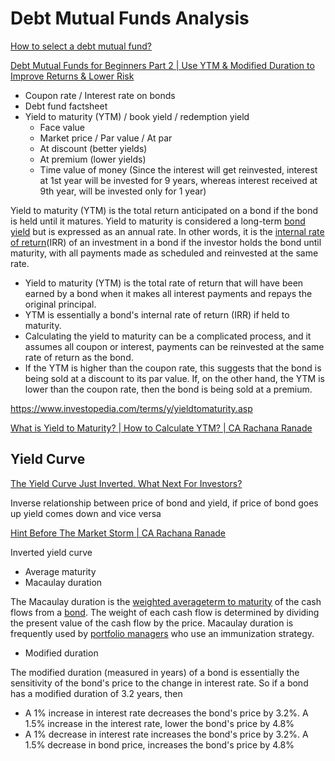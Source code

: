 # Debt Mutual Funds Analysis

[How to select a debt mutual fund?](https://www.youtube.com/watch?v=8R4yoe2dRIQ)

[Debt Mutual Funds for Beginners Part 2 | Use YTM & Modified Duration to Improve Returns & Lower Risk](https://www.youtube.com/watch?v=1BTke9iLuYg&ab_channel=ETMONEY)

- Coupon rate / Interest rate on bonds
- Debt fund factsheet
- Yield to maturity (YTM) / book yield / redemption yield
  - Face value
  - Market price / Par value / At par
  - At discount (better yields)
  - At premium (lower yields)
  - Time value of money (Since the interest will get reinvested, interest at 1st year will be invested for 9 years, whereas interest received at 9th year, will be invested only for 1 year)

Yield to maturity (YTM) is the total return anticipated on a bond if the bond is held until it matures. Yield to maturity is considered a long-term [bond yield](https://www.investopedia.com/terms/b/bond-yield.asp) but is expressed as an annual rate. In other words, it is the [internal rate of return](https://www.investopedia.com/terms/i/irr.asp)(IRR) of an investment in a bond if the investor holds the bond until maturity, with all payments made as scheduled and reinvested at the same rate.

- Yield to maturity (YTM) is the total rate of return that will have been earned by a bond when it makes all interest payments and repays the original principal.
- YTM is essentially a bond's internal rate of return (IRR) if held to maturity.
- Calculating the yield to maturity can be a complicated process, and it assumes all coupon or interest, payments can be reinvested at the same rate of return as the bond.
- If the YTM is higher than the coupon rate, this suggests that the bond is being sold at a discount to its par value. If, on the other hand, the YTM is lower than the coupon rate, then the bond is being sold at a premium.

<https://www.investopedia.com/terms/y/yieldtomaturity.asp>

[What is Yield to Maturity? | How to Calculate YTM? | CA Rachana Ranade](https://www.youtube.com/watch?v=xifvYllUGso)

## Yield Curve

[The Yield Curve Just Inverted. What Next For Investors?](https://youtu.be/1d2NGMKxhj4)

Inverse relationship between price of bond and yield, if price of bond goes up yield comes down and vice versa

[Hint Before The Market Storm | CA Rachana Ranade](https://www.youtube.com/watch?v=xa-PCSXfVAU)

Inverted yield curve

- Average maturity
- Macaulay duration

The Macaulay duration is the [weighted average](https://www.investopedia.com/terms/w/weightedaverage.asp)[term to maturity](https://www.investopedia.com/terms/t/termtomaturity.asp) of the cash flows from a [bond](https://atlas.dotdash.com/terms/b/bond.asp). The weight of each cash flow is determined by dividing the present value of the cash flow by the price. Macaulay duration is frequently used by [portfolio managers](https://atlas.dotdash.com/terms/p/portfoliomanager.asp) who use an immunization strategy.

- Modified duration

The modified duration (measured in years) of a bond is essentially the sensitivity of the bond's price to the change in interest rate. So if a bond has a modified duration of 3.2 years, then

- A 1% increase in interest rate decreases the bond's price by 3.2%. A 1.5% increase in the interest rate, lower the bond's price by 4.8%
- A 1% decrease in interest rate increases the bond's price by 3.2%. A 1.5% decrease in bond price, increases the bond's price by 4.8%
